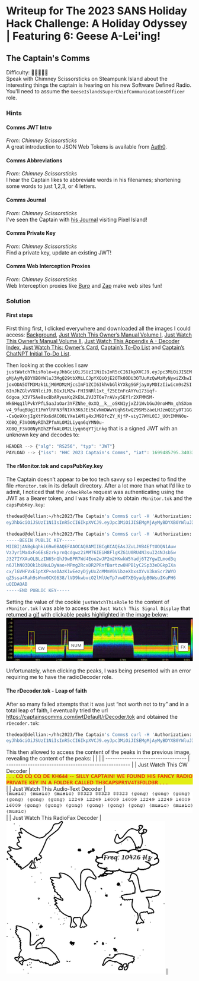 # Writeup for The 2023 SANS Holiday Hack Challenge: A Holiday Odyssey \| Featuring 6: Geese A-Lei'ing!
## 	The Captain's Comms
Difficulty: :christmas_tree::christmas_tree::christmas_tree::christmas_tree::christmas_tree:  
Speak with Chimney Scissorsticks on Steampunk Island about the interesting things the captain is hearing on his new Software Defined Radio. You'll need to assume the `GeeseIslandsSuperChiefCommunicationsOfficer` role.

### Hints
#### Comms JWT Intro
*From: Chimney Scissorsticks*  
A great introduction to JSON Web Tokens is available from [Auth0](https://jwt.io/introduction).
#### Comms Abbreviations
*From: Chimney Scissorsticks*  
I hear the Captain likes to abbreviate words in his filenames; shortening some words to just 1,2,3, or 4 letters.
#### Comms Journal
*From: Chimney Scissorsticks*  
I've seen the Captain with [his Journal](https://elfhunt.org/static/images/captainsJournal.png) visiting Pixel Island!
#### Comms Private Key
*From: Chimney Scissorsticks*  
Find a private key, update an existing JWT!
#### Comms Web Interception Proxies
*From: Chimney Scissorsticks*  
Web Interception proxies like [Burp](https://portswigger.net/burp) and [Zap](https://www.zaproxy.org/) make web sites fun!

### Solution
#### First steps
First thing first, I clicked everywhere and downloaded all the images I could access: [Background](https://captainscomms.com/static/images/instructions.png), [Just Watch This Owner’s Manual Volume I](https://captainscomms.com/static/images/ownMan1.png), [Just Watch This Owner’s Manual Volume II](https://captainscomms.com/static/images/ownMan2.png), [Just Watch This Appendix A - Decoder Index](https://captainscomms.com/static/images/ownMan3.png), [Just Watch This: Owner’s Card](https://captainscomms.com/static/images/ownCard.png), [Captain’s To-Do List](https://captainscomms.com/static/images/capNotes.png) and [Captain’s ChatNPT Initial To-Do List](https://captainscomms.com/static/images/chatNPTList.png).

Then looking at the cookies I saw `justWatchThisRole=eyJhbGciOiJSUzI1NiIsInR5cCI6IkpXVCJ9.eyJpc3MiOiJISEMgMjAyMyBDYXB0YWluJ3MgQ29tbXMiLCJpYXQiOjE2OTk0ODU3OTUuMzQwMzMyNywiZXhwIjoxODA5OTM3Mzk1LjM0MDMzMjcsImF1ZCI6IkhvbGlkYXkgSGFjayAyMDIzIiwicm9sZSI6InJhZGlvVXNlciJ9.BGxJLMZw-FHI9NRl1xt_f25EEnFcAYYu173iqf-6dgoa_X3V7SAe8scBbARyusKq2kEbL2VJ3T6e7rAVxy5Eflr2XFMM5M-Wk6Hqq1lPvkYPfL5aaJaOar3YFZNhe_0xXQ__k__oSKN1yjxZJ1WvbGuJ0noHMm_qhSXomv4_9fuqBUg1t1PmYlRFN3fNIXh3K6JEi5CvNmDWwYUqhStwQ29SM5zaeLHJzmQ1Ey0T1GG-CsQo9XnjIgXtf9x6dAC00LYXe1AMly4xJM9DfcZY_KjfP-viyI7WYL0IJ_UOtIMMN0u-XO8Q_F3VO0NyRIhZPfmALOM2Liyqn6qYMN0u-XO8Q_F3VO0NyRIhZPfmALOM2Liyqn6qYTjLnkg` that is a signed JWT with an unknown key and decodes to:
```javascript 
HEADER --> {"alg": "RS256", "typ": "JWT"}
PAYLOAD --> {"iss": "HHC 2023 Captain's Comms", "iat": 1699485795.3403327, "exp": 1809937395.3403327, "aud": "Holiday Hack 2023", "role": "radioUser"}
```

#### The rMonitor.tok and capsPubKey.key
The Captain doesn’t appear to be too tech savvy so I expected to find the file `rMonitor.tok` in its default directory. After a lot more than what I’d like to admit, I noticed that the `/checkRole` request was authenticating using the JWT as a Bearer token, and I was finally able to obtain `rMonitor.tok` and the `capsPubKey.key`:
```bash
thedead@dellian:~/hhc2023/The Captain's Comms$ curl -H 'Authorization: Bearer eyJhbGciOiJSUzI1NiIsInR5cCI6IkpXVCJ9.eyJpc3MiOiJISEMgMjAyMyBDYXB0YWluJ3MgQ29tbXMiLCJpYXQiOjE2OTk0ODU3OTUuMzQwMzMyNywiZXhwIjoxODA5OTM3Mzk1LjM0MDMzMjcsImF1ZCI6IkhvbGlkYXkgSGFjayAyMDIzIiwicm9sZSI6InJhZGlvVXNlciJ9.BGxJLMZw-FHI9NRl1xt_f25EEnFcAYYu173iqf-6dgoa_X3V7SAe8scBbARyusKq2kEbL2VJ3T6e7rAVxy5Eflr2XFMM5M-Wk6Hqq1lPvkYPfL5aaJaOar3YFZNhe_0xXQ__k__oSKN1yjxZJ1WvbGuJ0noHMm_qhSXomv4_9fuqBUg1t1PmYlRFN3fNIXh3K6JEi5CvNmDWwYUqhStwQ29SM5zaeLHJzmQ1Ey0T1GG-CsQo9XnjIgXtf9x6dAC00LYXe1AMly4xJM9DfcZY_KjfP-viyI7WYL0IJ_UOtIMMN0u-XO8Q_F3VO0NyRIhZPfmALOM2Liyqn6qYTjLnkg' https://captainscomms.com/jwtDefault/rMonitor.tok
eyJhbGciOiJSUzI1NiIsInR5cCI6IkpXVCJ9.eyJpc3MiOiJISEMgMjAyMyBDYXB0YWluJ3MgQ29tbXMiLCJpYXQiOjE2OTk0ODU3OTUuMzQwMzMyNywiZXhwIjoxODA5OTM3Mzk1LjM0MDMzMjcsImF1ZCI6IkhvbGlkYXkgSGFjayAyMDIzIiwicm9sZSI6InJhZGlvTW9uaXRvciJ9.f_z24CMLim2JDKf8KP_PsJmMg3l_V9OzEwK1E_IBE9rrIGRVBZjqGpvTqAQQSesJD82LhK2h8dCcvUcF7awiAPpgZpcfM5jdkXR7DAKzaHAV0OwTRS6x_Uuo6tqGMu4XZVjGzTvba-eMGTHXyfekvtZr8uLLhvNxoarCrDLiwZ_cKLViRojGuRIhGAQCpumw6NTyLuUYovy_iymNfe7pqsXQNL_iyoUwWxfWcfwch7eGmf2mBrdEiTB6LZJ1ar0FONfrLGX19TV25Qy8auNWQIn6jczWM9WcZbuOIfOvlvKhyVWbPdAK3zB7OOm-DbWm1aFNYKr6JIRDLobPfiqhKg
```
```bash
thedead@dellian:~/hhc2023/The Captain's Comms$ curl -H 'Authorization: Bearer eyJhbGciOiJSUzI1NiIsInR5cCI6IkpXVCJ9.eyJpc3MiOiJISEMgMjAyMyBDYXB0YWluJ3MgQ29tbXMiLCJpYXQiOjE2OTk0ODU3OTUuMzQwMzMyNywiZXhwIjoxODA5OTM3Mzk1LjM0MDMzMjcsImF1ZCI6IkhvbGlkYXkgSGFjayAyMDIzIiwicm9sZSI6InJhZGlvVXNlciJ9.BGxJLMZw-FHI9NRl1xt_f25EEnFcAYYu173iqf-6dgoa_X3V7SAe8scBbARyusKq2kEbL2VJ3T6e7rAVxy5Eflr2XFMM5M-Wk6Hqq1lPvkYPfL5aaJaOar3YFZNhe_0xXQ__k__oSKN1yjxZJ1WvbGuJ0noHMm_qhSXomv4_9fuqBUg1t1PmYlRFN3fNIXh3K6JEi5CvNmDWwYUqhStwQ29SM5zaeLHJzmQ1Ey0T1GG-CsQo9XnjIgXtf9x6dAC00LYXe1AMly4xJM9DfcZY_KjfP-viyI7WYL0IJ_UOtIMMN0u-XO8Q_F3VO0NyRIhZPfmALOM2Liyqn6qYTjLnkg' https://captainscomms.com/jwtDefault/keys/capsPubKey.key
-----BEGIN PUBLIC KEY-----
MIIBIjANBgkqhkiG9w0BAQEFAAOCAQ8AMIIBCgKCAQEAsJZuLJVB4EftUOQN1Auw
VzJyr1Ma4xFo6EsEzrkprnQcdgwz2iMM76IEiH8FlgKZG1U0RU4N3suI24NJsb5w
J327IYXAuOLBLzIN65nQhJ9wBPR7Wd4Eoo2wJP2m2HKwkW5Yadj6T2YgwZLmod3q
n6JlhN03DOk1biNuLDyWao+MPmg2RcxDR2PRnfBartzw0HPB1yC2Sp33eDGkpIXa
cx/lGVHFVxE1ptXP+asOAzK1wEezyDjyUxZcMMmV0VibzeXbxsXYvV3knScr2WYO
qZ5ssa4Rah9sWnm0CKG638/lVD9kwbvcO2lMlUeTp7vwOTXEGyadpB0WsuIKuPH6
uQIDAQAB
-----END PUBLIC KEY-----
```
Setting the value of the cookie `justWatchThisRole` to the content of `rMonitor.tok` I was able to access the `Just Watch This Signal Display` that returned a [gif](https://captainscomms.com/static/images/WaterfallPopOut.gif) with clickable peaks highlighted in the image below:
![07_01_WaterfallPopOut_with_peaks](imgs/07_01_WaterfallPopOut_with_peaks.png)

Unfortunately, when clicking the peaks, I was being presented with an error requiring me to have the radioDecoder role.

#### The rDecoder.tok - Leap of faith
After so many failed attempts that it was just “not worth not to try” and in a total leap of faith, I eventually tried the url https://captainscomms.com/jwtDefault/rDecoder.tok and obtained the `rDecoder.tok`:
```bash
thedead@dellian:~/hhc2023/The Captain's Comms$ curl -H 'Authorization: Bearer eyJhbGciOiJSUzI1NiIsInR5cCI6IkpXVCJ9.eyJpc3MiOiJISEMgMjAyMyBDYXB0YWluJ3MgQ29tbXMiLCJpYXQiOjE2OTk0ODU3OTUuMzQwMzMyNywiZXhwIjoxODA5OTM3Mzk1LjM0MDMzMjcsImF1ZCI6IkhvbGlkYXkgSGFjayAyMDIzIiwicm9sZSI6InJhZGlvTW9uaXRvciJ9.f_z24CMLim2JDKf8KP_PsJmMg3l_V9OzEwK1E_IBE9rrIGRVBZjqGpvTqAQQSesJD82LhK2h8dCcvUcF7awiAPpgZpcfM5jdkXR7DAKzaHAV0OwTRS6x_Uuo6tqGMu4XZVjGzTvba-eMGTHXyfekvtZr8uLLhvNxoarCrDLiwZ_cKLViRojGuRIhGAQCpumw6NTyLuUYovy_iymNfe7pqsXQNL_iyoUwWxfWcfwch7eGmf2mBrdEiTB6LZJ1ar0FONfrLGX19TV25Qy8auNWQIn6jczWM9WcZbuOIfOvlvKhyVWbPdAK3zB7OOm-DbWm1aFNYKr6JIRDLobPfiqhKg' https://captainscomms.com/jwtDefault/rDecoder.tok
eyJhbGciOiJSUzI1NiIsInR5cCI6IkpXVCJ9.eyJpc3MiOiJISEMgMjAyMyBDYXB0YWluJ3MgQ29tbXMiLCJpYXQiOjE2OTk0ODU3OTUuMzQwMzMyNywiZXhwIjoxODA5OTM3Mzk1LjM0MDMzMjcsImF1ZCI6IkhvbGlkYXkgSGFjayAyMDIzIiwicm9sZSI6InJhZGlvRGVjb2RlciJ9.cnNu6EjIDBrq8PbMlQNF7GzTqtOOLO0Q2zAKBRuza9bHMZGFx0pOmeCy2Ltv7NUPv1yT9NZ-WapQ1-GNcw011Ssbxz0yQO3Mh2Tt3rS65dmb5cmYIZc0pol-imtclWh5s1OTGUtqSjbeeZ2QAMUFx3Ad93gR20pKpjmoeG_Iec4JHLTJVEksogowOouGyDxNAagIICSpe61F3MY1qTibOLSbq3UVfiIJS4XvGJwqbYfLdbhc-FvHWBUbHhAzIgTIyx6kfONOH9JBo2RRQKvN-0K37aJRTqbq99mS4P9PEVs0-YIIufUxJGIW0TdMNuVO3or6bIeVH6CjexIl14w6fg
```

This then allowed to access the content of the peaks in the previous image, revealing the content of the peaks:
|                                    |                                                      |
| ---------------------------------- | ---------------------------------------------------- |
| Just Watch This CW Decoder         | ![08_00_02_dcdCW_cut](imgs/08_00_02_dcdCW_cut.png)   |
| Just Watch This Audio-Text Decoder | ![08_01_02_dcdNUM_cut](imgs/08_01_02_dcdNUM_cut.png) |
| Just Watch This RadioFax Decoder   | ![08_02_02_dcdFX_cut](imgs/08_02_02_dcdFX_cut.png)   |